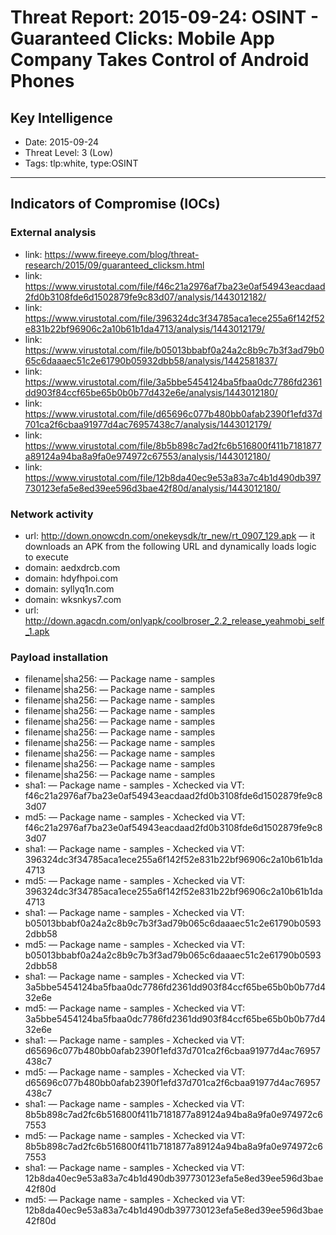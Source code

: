 # Threat Report: 2015-09-24: OSINT - Guaranteed Clicks: Mobile App Company Takes Control of Android Phones


## Key Intelligence
* Date: 2015-09-24
* Threat Level: 3 (Low)
* Tags: tlp:white, type:OSINT

---

## Indicators of Compromise (IOCs)
### External analysis
* link: https://www.fireeye.com/blog/threat-research/2015/09/guaranteed_clicksm.html
* link: https://www.virustotal.com/file/f46c21a2976af7ba23e0af54943eacdaad2fd0b3108fde6d1502879fe9c83d07/analysis/1443012182/
* link: https://www.virustotal.com/file/396324dc3f34785aca1ece255a6f142f52e831b22bf96906c2a10b61b1da4713/analysis/1443012179/
* link: https://www.virustotal.com/file/b05013bbabf0a24a2c8b9c7b3f3ad79b065c6daaaec51c2e61790b05932dbb58/analysis/1442581837/
* link: https://www.virustotal.com/file/3a5bbe5454124ba5fbaa0dc7786fd2361dd903f84ccf65be65b0b0b77d432e6e/analysis/1443012180/
* link: https://www.virustotal.com/file/d65696c077b480bb0afab2390f1efd37d701ca2f6cbaa91977d4ac76957438c7/analysis/1443012179/
* link: https://www.virustotal.com/file/8b5b898c7ad2fc6b516800f411b7181877a89124a94ba8a9fa0e974972c67553/analysis/1443012180/
* link: https://www.virustotal.com/file/12b8da40ec9e53a83a7c4b1d490db397730123efa5e8ed39ee596d3bae42f80d/analysis/1443012180/

### Network activity
* url: http://down.onowcdn.com/onekeysdk/tr_new/rt_0907_129.apk — it downloads an APK from the following URL and dynamically loads logic to execute
* domain: aedxdrcb.com
* domain: hdyfhpoi.com
* domain: syllyq1n.com
* domain: wksnkys7.com
* url: http://down.agacdn.com/onlyapk/coolbroser_2.2_release_yeahmobi_self_1.apk

### Payload installation
* filename|sha256: <sha256> — Package name - samples
* filename|sha256: <sha256> — Package name - samples
* filename|sha256: <sha256> — Package name - samples
* filename|sha256: <sha256> — Package name - samples
* filename|sha256: <sha256> — Package name - samples
* filename|sha256: <sha256> — Package name - samples
* filename|sha256: <sha256> — Package name - samples
* filename|sha256: <sha256> — Package name - samples
* filename|sha256: <sha256> — Package name - samples
* filename|sha256: <sha256> — Package name - samples
* sha1: <sha1> — Package name - samples - Xchecked via VT: f46c21a2976af7ba23e0af54943eacdaad2fd0b3108fde6d1502879fe9c83d07
* md5: <md5> — Package name - samples - Xchecked via VT: f46c21a2976af7ba23e0af54943eacdaad2fd0b3108fde6d1502879fe9c83d07
* sha1: <sha1> — Package name - samples - Xchecked via VT: 396324dc3f34785aca1ece255a6f142f52e831b22bf96906c2a10b61b1da4713
* md5: <md5> — Package name - samples - Xchecked via VT: 396324dc3f34785aca1ece255a6f142f52e831b22bf96906c2a10b61b1da4713
* sha1: <sha1> — Package name - samples - Xchecked via VT: b05013bbabf0a24a2c8b9c7b3f3ad79b065c6daaaec51c2e61790b05932dbb58
* md5: <md5> — Package name - samples - Xchecked via VT: b05013bbabf0a24a2c8b9c7b3f3ad79b065c6daaaec51c2e61790b05932dbb58
* sha1: <sha1> — Package name - samples - Xchecked via VT: 3a5bbe5454124ba5fbaa0dc7786fd2361dd903f84ccf65be65b0b0b77d432e6e
* md5: <md5> — Package name - samples - Xchecked via VT: 3a5bbe5454124ba5fbaa0dc7786fd2361dd903f84ccf65be65b0b0b77d432e6e
* sha1: <sha1> — Package name - samples - Xchecked via VT: d65696c077b480bb0afab2390f1efd37d701ca2f6cbaa91977d4ac76957438c7
* md5: <md5> — Package name - samples - Xchecked via VT: d65696c077b480bb0afab2390f1efd37d701ca2f6cbaa91977d4ac76957438c7
* sha1: <sha1> — Package name - samples - Xchecked via VT: 8b5b898c7ad2fc6b516800f411b7181877a89124a94ba8a9fa0e974972c67553
* md5: <md5> — Package name - samples - Xchecked via VT: 8b5b898c7ad2fc6b516800f411b7181877a89124a94ba8a9fa0e974972c67553
* sha1: <sha1> — Package name - samples - Xchecked via VT: 12b8da40ec9e53a83a7c4b1d490db397730123efa5e8ed39ee596d3bae42f80d
* md5: <md5> — Package name - samples - Xchecked via VT: 12b8da40ec9e53a83a7c4b1d490db397730123efa5e8ed39ee596d3bae42f80d
